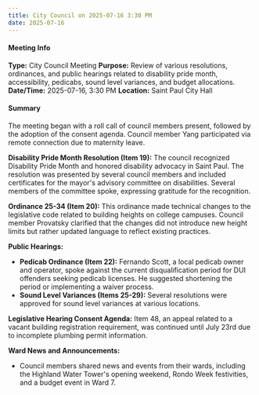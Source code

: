 ```yaml
---
title: City Council on 2025-07-16 3:30 PM
date: 2025-07-16
---
```

#### Meeting Info
**Type:** City Council Meeting
**Purpose:** Review of various resolutions, ordinances, and public hearings related to disability pride month, accessibility, pedicabs, sound level variances, and budget allocations.
**Date/Time:** 2025-07-16, 3:30 PM
**Location:** Saint Paul City Hall

#### Summary

The meeting began with a roll call of council members present, followed by the adoption of the consent agenda. Council member Yang participated via remote connection due to maternity leave.

**Disability Pride Month Resolution (Item 19):**
The council recognized Disability Pride Month and honored disability advocacy in Saint Paul. The resolution was presented by several council members and included certificates for the mayor's advisory committee on disabilities. Several members of the committee spoke, expressing gratitude for the recognition.

**Ordinance 25-34 (Item 20):**
This ordinance made technical changes to the legislative code related to building heights on college campuses. Council member Provatsky clarified that the changes did not introduce new height limits but rather updated language to reflect existing practices.

**Public Hearings:**

* **Pedicab Ordinance (Item 22):** Fernando Scott, a local pedicab owner and operator, spoke against the current disqualification period for DUI offenders seeking pedicab licenses. He suggested shortening the period or implementing a waiver process.
* **Sound Level Variances (Items 25-29):** Several resolutions were approved for sound level variances at various locations.

**Legislative Hearing Consent Agenda:**
Item 48, an appeal related to a vacant building registration requirement, was continued until July 23rd due to incomplete plumbing permit information.

**Ward News and Announcements:**

* Council members shared news and events from their wards, including the Highland Water Tower's opening weekend, Rondo Week festivities, and a budget event in Ward 7.

